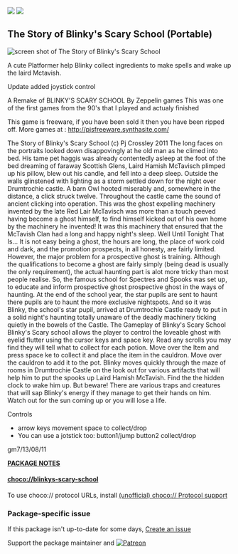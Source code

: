 [![](https://img.shields.io/chocolatey/v/blinkys-scary-school?color=green&label=blinkys-scary-school)](https://chocolatey.org/packages/blinkys-scary-school) [![](https://img.shields.io/chocolatey/dt/blinkys-scary-school)](https://chocolatey.org/packages/blinkys-scary-school)

## The Story of Blinky's Scary School (Portable)

![screen shot of The Story of Blinky's Scary School](http://pjsfreeware.synthasite.com/resources/blinky.png)

A cute Platformer help Blinky collect ingredients to make spells and wake up the laird Mctavish.

Update added joystick control

A Remake  of BLINKY'S SCARY SCHOOL By Zeppelin games
This was one of the first games from the 90's that I played and actualy finished

This game is freeware,  if you have been sold it then you have been ripped off.
More games at : http://pjsfreeware.synthasite.com/

The Story of Blinky's Scary School  (c) Pj Crossley 2011 
The long faces on the portraits looked down disappovingly at he old man as he climed into bed. His tame pet haggis was already contentedly asleep at the foot of the bed dreaming of faraway Scottish Glens, Laird Hamish McTavisch plimped up his pillow, blew out his candle, and fell into a deep sleep. 
Outside the walls glinstened with lighting as a storm settled down for the night over Drumtrochie castle. A barn Owl hooted miserably and, somewhere in the distance, a click struck twelve. 
Throughout the castle came the sound of ancient clicking into operation. This was the ghost expelling machinery invented by the late Red Lair McTavisch was more than a touch peeved having become a ghost himself, to find himself kicked out of his own home by the machinery he invented! It was this machinery that ensured that the McTavish Clan had a long and happy night's sleep. 
Well Until Tonight That Is... 
It is not easy being a ghost, the hours are long, the place of work cold and dark, and the promotion prospects, in all honesty, are fairly limited. However, the major problem for a prospective ghost is training. 
Although the qualifications to become a ghost are fairly simply (being dead is usually the only requirement), the actual haunting part is alot more tricky than most people realise. 
So, the famous school for Spectres and Spooks was set up, to educate and inform prospective ghost prospective ghost in the ways of haunting. At the end of the school year, the star pupils are sent to haunt there pupils are to haunt the more exclusive nightspots. And so it was Blinky, the school's star pupil, arrived at Drumtrochie Castle ready to put in a solid night's haunting totally unaware of the deadly machinery ticking quietly in the bowels of the Castle. 
The Gameplay of Blinky's Scary School 
Blinky's Scary school allows the player to control the loveable ghost with eyelid flutter using the cursor keys and space key. Read any scrolls you may find they will tell what to collect for each potion. Move over the Item and press space ke to collect it and place the item in the cauldron. Move over the cauldron to add it to the pot.
Blinky moves quickly through the maze of rooms in Drumtrochie Castle on the look out for various artifacts that will help him to put the spooks up Laird Hamish McTavish. Find the the hidden clock to wake him up.
But beware! There are various traps and creatures that will sap Blinky's energy if they manage to get their hands on him. 
Watch out for the sun coming up or you will lose a life.

Controls
* arrow keys movement space to collect/drop
* You can use a jotstick too:  button1/jump   button2 collect/drop

gm7/13/08/11

**[PACKAGE NOTES](https://github.com/bcurran3/ChocolateyPackages/blob/master/blinkys-scary-school/readme.md)**

#### [choco://blinkys-scary-school](choco://blinkys-scary-school)
To use choco:// protocol URLs, install [(unofficial) choco:// Protocol support ](https://chocolatey.org/packages/choco-protocol-support)

### Package-specific issue
If this package isn't up-to-date for some days, [Create an issue](https://github.com/tunisiano187/Chocolatey-packages/issues/new/choose)

Support the package maintainer and [![Patreon](https://cdn.jsdelivr.net/gh/tunisiano187/Chocolatey-packages@d15c4e19c709e7148588d4523ffc6dd3cd3c7e5e/icons/patreon.png)](https://www.patreon.com/bePatron?u=39585820)
